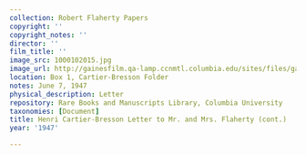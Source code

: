 ```yaml
---
collection: Robert Flaherty Papers
copyright: ''
copyright_notes: ''
director: ''
film_title: ''
image_src: 1000102015.jpg
image_url: http://gainesfilm.qa-lamp.ccnmtl.columbia.edu/sites/files/gainesfilm/images/1000102015.jpg
location: Box 1, Cartier-Bresson Folder
notes: June 7, 1947
physical_description: Letter
repository: Rare Books and Manuscripts Library, Columbia University
taxonomies: [Document]
title: Henri Cartier-Bresson Letter to Mr. and Mrs. Flaherty (cont.)
year: '1947'

---
```


